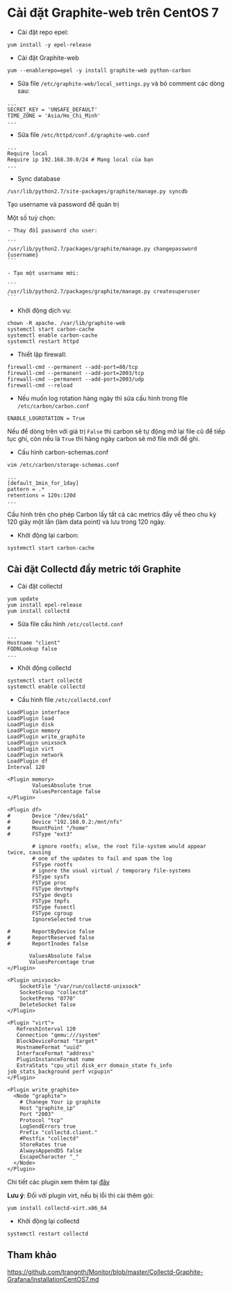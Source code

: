 # Cài đặt Graphite-web trên CentOS 7

- Cài đặt repo epel:

```
yum install -y epel-release
```

- Cài đặt Graphite-web

```
yum --enablerepo=epel -y install graphite-web python-carbon
```

- Sửa file `/etc/graphite-web/local_settings.py` và bỏ comment các dòng sau:

```
...
SECRET_KEY = 'UNSAFE_DEFAULT'
TIME_ZONE = 'Asia/Ho_Chi_Minh'
...
```

- Sửa file `/etc/httpd/conf.d/graphite-web.conf`

```
...
Require local
Require ip 192.168.30.0/24 # Mạng local của bạn
...
```

- Sync database 

```
/usr/lib/python2.7/site-packages/graphite/manage.py syncdb
```

Tạo username và password để quản trị

Một số tuỳ chọn:

	- Thay đổi password cho user:
	
	```
	/usr/lib/python2.7/packages/graphite/manage.py changepassword {username}
	```
	
	- Tạo một username mới:
	
	```
	/usr/lib/python2.7/packages/graphite/manage.py createsuperuser
	```
	
- Khởi động dịch vụ:

```
chown -R apache. /var/lib/graphite-web 
systemctl start carbon-cache 
systemctl enable carbon-cache 
systemctl restart httpd
```

- Thiết lập firewall:

```
firewall-cmd --permanent --add-port=80/tcp
firewall-cmd --permanent --add-port=2003/tcp
firewall-cmd --permanent --add-port=2003/udp
firewall-cmd --reload
```

- Nếu muốn log rotation hàng ngày thì sửa cấu hình trong file `/etc/carbon/carbon.conf`

```
ENABLE_LOGROTATION = True
```

Nếu để dòng trên với giá trị `False` thì carbon sẽ tự động mở lại file cũ để tiếp tục ghi, còn nếu là `True` thì hàng ngày carbon sẽ mở file mới để ghi.

- Cấu hình carbon-schemas.conf

```
vim /etc/carbon/storage-schemas.conf

...
[default_1min_for_1day]
pattern = .*
retentions = 120s:120d
...
```

Cấu hình trên cho phép Carbon lấy tất cả các metrics đẩy về theo chu kỳ 120 giây một lần (làm data point) và lưu trong 120 ngày.

- Khởi động lại carbon:

```
systemctl start carbon-cache
```

## Cài đặt Collectd đẩy metric tới Graphite 

- Cài đặt collectd

```
yum update
yum install epel-release
yum install collectd
```

- Sửa file cấu hình `/etc/collectd.conf` 

```
...
Hostname "client"
FQDNLookup false
...
```

- Khởi động collectd

```
systemctl start collectd
systemctl enable collectd
```

- Cấu hình file `/etc/collectd.conf` 

```
LoadPlugin interface
LoadPlugin load
LoadPlugin disk
LoadPlugin memory
LoadPlugin write_graphite
LoadPlugin unixsock
LoadPlugin virt
LoadPlugin network
LoadPlugin df
Interval 120

<Plugin memory>
        ValuesAbsolute true
        ValuesPercentage false
</Plugin>

<Plugin df>
#       Device "/dev/sda1"
#       Device "192.168.0.2:/mnt/nfs"
#       MountPoint "/home"
#       FSType "ext3"

        # ignore rootfs; else, the root file-system would appear twice, causing
        # one of the updates to fail and spam the log
        FSType rootfs
        # ignore the usual virtual / temporary file-systems
        FSType sysfs
        FSType proc
        FSType devtmpfs
        FSType devpts
        FSType tmpfs
        FSType fusectl
        FSType cgroup
        IgnoreSelected true

#       ReportByDevice false
#       ReportReserved false
#       ReportInodes false

       ValuesAbsolute false
       ValuesPercentage true
</Plugin>

<Plugin unixsock>
    SocketFile "/var/run/collectd-unixsock"
    SocketGroup "collectd"
    SocketPerms "0770"
    DeleteSocket false
</Plugin>

<Plugin "virt">
   RefreshInterval 120
   Connection "qemu:///system"
   BlockDeviceFormat "target"
   HostnameFormat "uuid"
   InterfaceFormat "address"
   PluginInstanceFormat name
   ExtraStats "cpu_util disk_err domain_state fs_info job_stats_background perf vcpupin"
</Plugin>

<Plugin write_graphite>
  <Node "graphite">
	# Chanege Your ip graphite    
    Host "graphite_ip"
    Port "2003"
    Protocol "tcp"
    LogSendErrors true
    Prefix "collectd.client."
    #Postfix "collectd"
    StoreRates true
    AlwaysAppendDS false
    EscapeCharacter "_"
  </Node>
</Plugin>
```

Chi tiết các plugin xem thêm tại [đây](https://collectd.org/wiki/index.php/Table_of_Plugins)

**Lưu ý**: Đối với plugin virt, nếu bị lỗi thì cài thêm gói:

```
yum install collectd-virt.x86_64
```

- Khởi động lại collectd

```
systemctl restart collectd
```

## Tham khảo

https://github.com/trangnth/Monitor/blob/master/Collectd-Graphite-Grafana/InstallationCentOS7.md